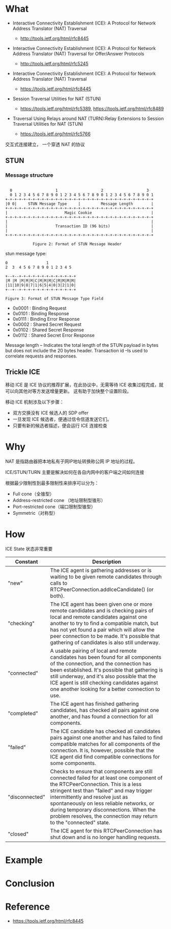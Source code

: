 # What

* Interactive Connectivity Establishment (ICE): A Protocol for Network Address Translator (NAT) Traversal
  - http://tools.ietf.org/html/rfc8445

* Interactive Connectivity Establishment (ICE): A Protocol for Network Address Translator (NAT) Traversal for Offer/Answer Protocols
  - http://tools.ietf.org/html/rfc5245

* Interactive Connectivity Establishment (ICE): A Protocol for Network Address Translator (NAT) Traversal
  - https://tools.ietf.org/html/rfc8445

* Session Traversal Utilities for NAT (STUN)
  - https://tools.ietf.org/html/rfc5389, https://tools.ietf.org/html/rfc8489 

* Traversal Using Relays around NAT (TURN):Relay Extensions to Session Traversal Utilities for NAT (STUN)
  - https://tools.ietf.org/html/rfc5766 


交互式连接建立， 一个穿透 NAT 的协议


## STUN

### Message structure


```

  0                   1                   2                   3
  0 1 2 3 4 5 6 7 8 9 0 1 2 3 4 5 6 7 8 9 0 1 2 3 4 5 6 7 8 9 0 1
+-+-+-+-+-+-+-+-+-+-+-+-+-+-+-+-+-+-+-+-+-+-+-+-+-+-+-+-+-+-+-+-+
|0 0|     STUN Message Type     |         Message Length        |
+-+-+-+-+-+-+-+-+-+-+-+-+-+-+-+-+-+-+-+-+-+-+-+-+-+-+-+-+-+-+-+-+
|                         Magic Cookie                          |
+-+-+-+-+-+-+-+-+-+-+-+-+-+-+-+-+-+-+-+-+-+-+-+-+-+-+-+-+-+-+-+-+
|                                                               |
|                     Transaction ID (96 bits)                  |
|                                                               |
+-+-+-+-+-+-+-+-+-+-+-+-+-+-+-+-+-+-+-+-+-+-+-+-+-+-+-+-+-+-+-+-+

            Figure 2: Format of STUN Message Header
```

stun message type:

```
0                 1
2  3  4 5 6 7 8 9 0 1 2 3 4 5

+--+--+-+-+-+-+-+-+-+-+-+-+-+-+
|M |M |M|M|M|C|M|M|M|C|M|M|M|M|
|11|10|9|8|7|1|6|5|4|0|3|2|1|0|
+--+--+-+-+-+-+-+-+-+-+-+-+-+-+

Figure 3: Format of STUN Message Type Field
```

* 0x0001 : Binding Request
* 0x0101 : Binding Response
* 0x0111 : Binding Error Response
* 0x0002 : Shared Secret Request
* 0x0102 : Shared Secret Response
* 0x0112 : Shared Secret Error Response

Message length – Indicates the total length of the STUN payload in bytes but does not include the 20 bytes header.
Transaction id –Is used to correlate requests and responses.

## Trickle ICE

移动 ICE 是 ICE 协议的推荐扩展，在此协议中，无需等待 ICE 收集过程完成，就可以向其他对等方发送增量更新。 这有助于加快整个设置阶段。

移动 ICE 机制涉及以下步骤：
* 双方交换没有 ICE 候选人的 SDP offer
* 一旦发现 ICE 候选者，便通过信令信道发送它们。
* 只要有新的候选者描述，便会运行 ICE 连接检查



# Why

NAT 是指路由器把本地私有子网IP地址转换称公网 IP 地址的过程。

ICE/STUN/TURN 主要是解决如何在各自内网中的客户端之间如何连接

根据最少限制性到最多限制性来排序可以分为： 

* Full cone（全锥型） 
* Address-restricted cone （地址限制型锥形） 
* Port-restricted cone（端口限制型锥型） 
* Symmetric（对称型）



# How






ICE State 状态非常重要

| Constant 	| Description |
|-----------|-------------|
| "new" 	    | The ICE agent is gathering addresses or is waiting to be given remote candidates through calls to RTCPeerConnection.addIceCandidate() (or both).|
| "checking" 	| The ICE agent has been given one or more remote candidates and is checking pairs of local and remote candidates against one another to try to find a compatible match, but has not yet found a pair which will allow the peer connection to be made. It's possible that gathering of candidates is also still underway. |
| "connected" 	| A usable pairing of local and remote candidates has been found for all components of the connection, and the connection has been established. It's possible that gathering is still underway, and it's also possible that the ICE agent is still checking candidates against one another looking for a better connection to use.|
| "completed" 	| The ICE agent has finished gathering candidates, has checked all pairs against one another, and has found a connection for all components. |
| "failed" 	    | The ICE candidate has checked all candidates pairs against one another and has failed to find compatible matches for all components of the connection. It is, however, possible that the ICE agent did find compatible connections for some components. |
| "disconnected" | Checks to ensure that components are still connected failed for at least one component of the RTCPeerConnection. This is a less stringent test than "failed" and may trigger intermittently and resolve just as spontaneously on less reliable networks, or during temporary disconnections. When the problem resolves, the connection may return to the "connected" state.|
| "closed" 	     | The ICE agent for this RTCPeerConnection has shut down and is no longer handling requests. |


# Example



# Conclusion



# Reference
* https://tools.ietf.org/html/rfc8445
